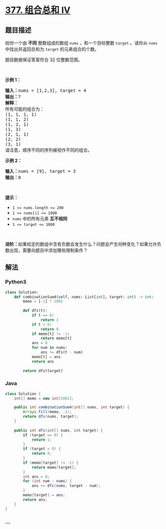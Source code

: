 # [377. 组合总和 Ⅳ](https://leetcode-cn.com/problems/combination-sum-iv)



## 题目描述

<!-- 这里写题目描述 -->

<p>给你一个由 <strong>不同</strong> 整数组成的数组 <code>nums</code> ，和一个目标整数 <code>target</code> 。请你从 <code>nums</code> 中找出并返回总和为 <code>target</code> 的元素组合的个数。</p>

<p>题目数据保证答案符合 32 位整数范围。</p>

<p> </p>

<p><strong>示例 1：</strong></p>

<pre>
<strong>输入：</strong>nums = [1,2,3], target = 4
<strong>输出：</strong>7
<strong>解释：</strong>
所有可能的组合为：
(1, 1, 1, 1)
(1, 1, 2)
(1, 2, 1)
(1, 3)
(2, 1, 1)
(2, 2)
(3, 1)
请注意，顺序不同的序列被视作不同的组合。
</pre>

<p><strong>示例 2：</strong></p>

<pre>
<strong>输入：</strong>nums = [9], target = 3
<strong>输出：</strong>0
</pre>

<p> </p>

<p><strong>提示：</strong></p>

<ul>
	<li><code>1 <= nums.length <= 200</code></li>
	<li><code>1 <= nums[i] <= 1000</code></li>
	<li><code>nums</code> 中的所有元素 <strong>互不相同</strong></li>
	<li><code>1 <= target <= 1000</code></li>
</ul>

<p> </p>

<p><strong>进阶：</strong>如果给定的数组中含有负数会发生什么？问题会产生何种变化？如果允许负数出现，需要向题目中添加哪些限制条件？</p>


## 解法

<!-- 这里可写通用的实现逻辑 -->

<!-- tabs:start -->

### **Python3**

<!-- 这里可写当前语言的特殊实现逻辑 -->

```python
class Solution:
    def combinationSum4(self, nums: List[int], target: int) -> int:
        memo = [-1] * 1001
        
        def dfs(t):
            if t == 0:
                return 1
            if t < 0:
                return 0
            if memo[t] != -1:
                return memo[t]
            ans = 0
            for num in nums:
                ans += dfs(t - num)
            memo[t] = ans
            return ans
        
        return dfs(target)

```

### **Java**

<!-- 这里可写当前语言的特殊实现逻辑 -->

```java
class Solution {
    int[] memo = new int[1001];

    public int combinationSum4(int[] nums, int target) {
        Arrays.fill(memo, -1);
        return dfs(nums, target);
    }
    
    public int dfs(int[] nums, int target) {
        if (target == 0) {
            return 1;
        }
        if (target < 0) {
            return 0;
        }
        if (memo[target] != -1) {
            return memo[target];
        }
        int ans = 0;
        for (int num : nums) {
            ans += dfs(nums, target - num);
        }
        memo[target] = ans;
        return ans;
    }
}
```

### **...**

```

```

<!-- tabs:end -->
